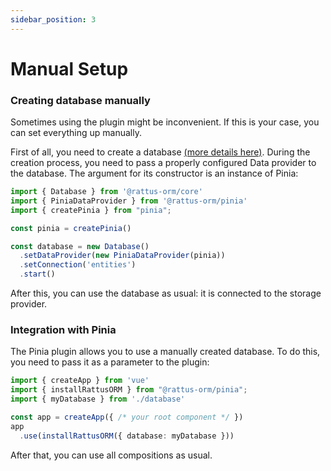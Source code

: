 ```yaml
---
sidebar_position: 3
---
```


# Manual Setup
### Creating database manually

Sometimes using the plugin might be inconvenient. If this is your case, you can set everything up manually.

First of all, you need to create a database [(more details here)](/docs/docs-core/database). During the creation process, you need to pass a properly configured Data provider to the database. The argument for its constructor is an instance of Pinia:

```typescript
import { Database } from '@rattus-orm/core'
import { PiniaDataProvider } from '@rattus-orm/pinia'
import { createPinia } from "pinia";

const pinia = createPinia()

const database = new Database()
  .setDataProvider(new PiniaDataProvider(pinia))
  .setConnection('entities')
  .start()
```

After this, you can use the database as usual: it is connected to the storage provider.

### Integration with Pinia
The Pinia plugin allows you to use a manually created database. To do this, you need to pass it as a parameter to the plugin:

```typescript
import { createApp } from 'vue'
import { installRattusORM } from "@rattus-orm/pinia";
import { myDatabase } from './database'

const app = createApp({ /* your root component */ })
app
  .use(installRattusORM({ database: myDatabase }))
```

After that, you can use all compositions as usual.
